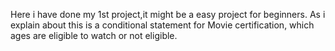 Here i have done my 1st project,it might be a easy project for beginners.
As i explain about this is a conditional statement for Movie certification, 
which ages are eligible to watch or not eligible.
